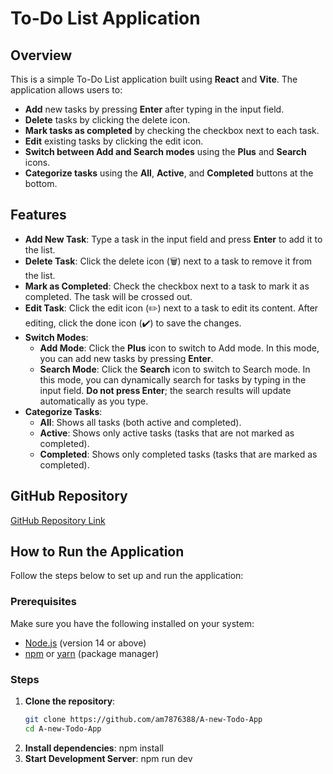 # To-Do List Application

## Overview
This is a simple To-Do List application built using **React** and **Vite**. The application allows users to:
- **Add** new tasks by pressing **Enter** after typing in the input field.
- **Delete** tasks by clicking the delete icon.
- **Mark tasks as completed** by checking the checkbox next to each task.
- **Edit** existing tasks by clicking the edit icon.
- **Switch between Add and Search modes** using the **Plus** and **Search** icons.
- **Categorize tasks** using the **All**, **Active**, and **Completed** buttons at the bottom.

## Features
- **Add New Task**: Type a task in the input field and press **Enter** to add it to the list.
- **Delete Task**: Click the delete icon (🗑️) next to a task to remove it from the list.
- **Mark as Completed**: Check the checkbox next to a task to mark it as completed. The task will be crossed out.
- **Edit Task**: Click the edit icon (✏️) next to a task to edit its content. After editing, click the done icon (✔️) to save the changes.
- **Switch Modes**:
  - **Add Mode**: Click the **Plus** icon to switch to Add mode. In this mode, you can add new tasks by pressing **Enter**.
  - **Search Mode**: Click the **Search** icon to switch to Search mode. In this mode, you can dynamically search for tasks by typing in the input field. **Do not press Enter**; the search results will update automatically as you type.
- **Categorize Tasks**:
  - **All**: Shows all tasks (both active and completed).
  - **Active**: Shows only active tasks (tasks that are not marked as completed).
  - **Completed**: Shows only completed tasks (tasks that are marked as completed).

## GitHub Repository
[GitHub Repository Link](https://github.com/am7876388/A-new-Todo-App)

## How to Run the Application
Follow the steps below to set up and run the application:

### Prerequisites
Make sure you have the following installed on your system:
- [Node.js](https://nodejs.org/) (version 14 or above)
- [npm](https://www.npmjs.com/) or [yarn](https://yarnpkg.com/) (package manager)

### Steps
1. **Clone the repository**:
   ```bash
   git clone https://github.com/am7876388/A-new-Todo-App
   cd A-new-Todo-App
2. **Install dependencies**:
npm install
3. **Start Development Server**:
npm run dev

